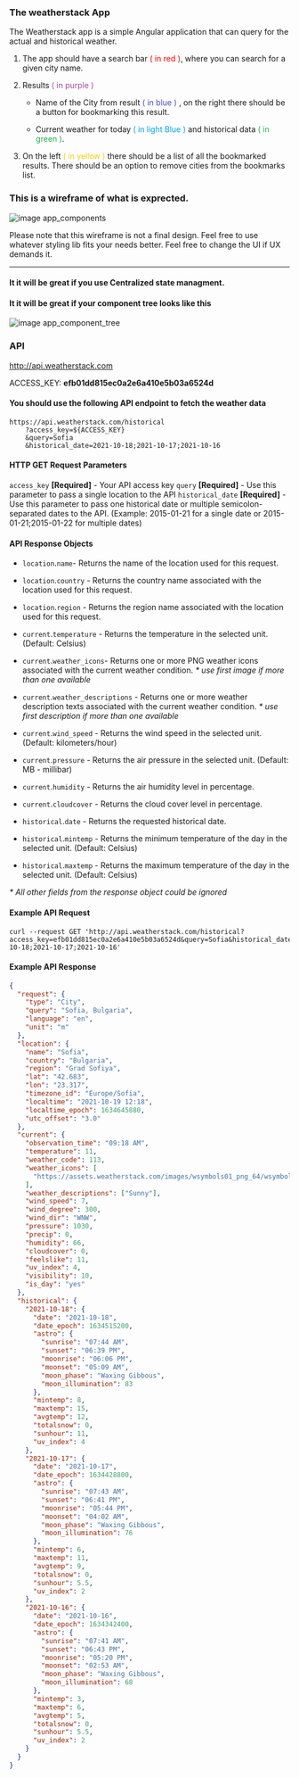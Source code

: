 ### The weatherstack App

The Weatherstack app is a simple Angular application that can query for the actual and historical weather.

1. The app should have a search bar <span style="color:red">( in red )</span>, where you can search for a given city name.

2. Results <span style="color:#a349a4">( in purple )</span>
   
   - Name of the City from result <span style="color:#444ccd">( in blue )</span> , on the right there should be a button for bookmarking this result.
   
   - Current weather for today <span style="color:#00a2e8">( in light Blue )</span> and historical data <span style="color:#22b14c">( in green )</span>.
   

3. On the left <span style="color:#ffc90e">( in yellow )</span> there should be a list of all the bookmarked results. There should be an option to remove cities from the bookmarks list.


### This is a wireframe of what is exprected.

![image app_components](./md-assets/app_components_02.png)

Please note that this wireframe is not a final design. Feel free to use whatever styling lib fits your needs better. Feel free to change the UI if UX demands it.

<hr>

#### It it will be great if you use Centralized state managment.

#### It it will be great if your component tree looks like this

![image app_component_tree](./md-assets/app_component_tree.png)

### API

http://api.weatherstack.com

ACCESS_KEY: **efb01dd815ec0a2e6a410e5b03a6524d**

#### You should use the following API endpoint to fetch the weather data

```shell
https://api.weatherstack.com/historical
    ?access_key=${ACCESS_KEY}
    &query=Sofia
    &historical_date=2021-10-18;2021-10-17;2021-10-16
```

#### HTTP GET Request Parameters

`access_key` **[Required]** - Your API access key
`query` **[Required]** - Use this parameter to pass a single location to the API
`historical_date` **[Required]** - Use this parameter to pass one historical date or multiple semicolon-separated dates to the API. (Example: 2015-01-21 for a single date or 2015-01-21;2015-01-22 for multiple dates)

#### API Response Objects

- `location`.`name`- Returns the name of the location used for this request.
- `location`.`country` - Returns the country name associated with the location used for this request.
- `location`.`region` - Returns the region name associated with the location used for this request.

- `current`.`temperature` - Returns the temperature in the selected unit. (Default: Celsius)
- `current`.`weather_icons`- Returns one or more PNG weather icons associated with the current weather condition. _\* use first image if more than one available_
- `current`.`weather_descriptions` - Returns one or more weather description texts associated with the current weather condition. _\* use first description if more than one available_
- `current`.`wind_speed` - Returns the wind speed in the selected unit. (Default: kilometers/hour)
- `current`.`pressure` - Returns the air pressure in the selected unit. (Default: MB - millibar)
- `current`.`humidity` - Returns the air humidity level in percentage.
- `current`.`cloudcover` - Returns the cloud cover level in percentage.

- `historical`.`date` - Returns the requested historical date.
- `historical`.`mintemp` - Returns the minimum temperature of the day in the selected unit. (Default: Celsius)
- `historical`.`maxtemp` - Returns the maximum temperature of the day in the selected unit. (Default: Celsius)

_\* All other fields from the response object could be ignored_

#### Example API Request

```curl
curl --request GET 'http://api.weatherstack.com/historical?access_key=efb01dd815ec0a2e6a410e5b03a6524d&query=Sofia&historical_date=2021-10-18;2021-10-17;2021-10-16'
```

#### Example API Response

```json
{
  "request": {
    "type": "City",
    "query": "Sofia, Bulgaria",
    "language": "en",
    "unit": "m"
  },
  "location": {
    "name": "Sofia",
    "country": "Bulgaria",
    "region": "Grad Sofiya",
    "lat": "42.683",
    "lon": "23.317",
    "timezone_id": "Europe/Sofia",
    "localtime": "2021-10-19 12:18",
    "localtime_epoch": 1634645880,
    "utc_offset": "3.0"
  },
  "current": {
    "observation_time": "09:18 AM",
    "temperature": 11,
    "weather_code": 113,
    "weather_icons": [
      "https://assets.weatherstack.com/images/wsymbols01_png_64/wsymbol_0001_sunny.png"
    ],
    "weather_descriptions": ["Sunny"],
    "wind_speed": 7,
    "wind_degree": 300,
    "wind_dir": "WNW",
    "pressure": 1030,
    "precip": 0,
    "humidity": 66,
    "cloudcover": 0,
    "feelslike": 11,
    "uv_index": 4,
    "visibility": 10,
    "is_day": "yes"
  },
  "historical": {
    "2021-10-18": {
      "date": "2021-10-18",
      "date_epoch": 1634515200,
      "astro": {
        "sunrise": "07:44 AM",
        "sunset": "06:39 PM",
        "moonrise": "06:06 PM",
        "moonset": "05:09 AM",
        "moon_phase": "Waxing Gibbous",
        "moon_illumination": 83
      },
      "mintemp": 8,
      "maxtemp": 15,
      "avgtemp": 12,
      "totalsnow": 0,
      "sunhour": 11,
      "uv_index": 4
    },
    "2021-10-17": {
      "date": "2021-10-17",
      "date_epoch": 1634428800,
      "astro": {
        "sunrise": "07:43 AM",
        "sunset": "06:41 PM",
        "moonrise": "05:44 PM",
        "moonset": "04:02 AM",
        "moon_phase": "Waxing Gibbous",
        "moon_illumination": 76
      },
      "mintemp": 6,
      "maxtemp": 11,
      "avgtemp": 9,
      "totalsnow": 0,
      "sunhour": 5.5,
      "uv_index": 2
    },
    "2021-10-16": {
      "date": "2021-10-16",
      "date_epoch": 1634342400,
      "astro": {
        "sunrise": "07:41 AM",
        "sunset": "06:43 PM",
        "moonrise": "05:20 PM",
        "moonset": "02:53 AM",
        "moon_phase": "Waxing Gibbous",
        "moon_illumination": 68
      },
      "mintemp": 3,
      "maxtemp": 6,
      "avgtemp": 5,
      "totalsnow": 0,
      "sunhour": 5.5,
      "uv_index": 2
    }
  }
}
```
